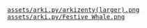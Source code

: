 <pre>
<a href="https://raw.githubusercontent.com/arkizenty/assets/master/arki.py/arkizenty(larger).png">assets/arki.py/arkizenty(larger).png</a>
<a href="https://raw.githubusercontent.com/arkizenty/assets/master/arki.py/Festive%20Whale.png">assets/arki.py/Festive Whale.png</a>
</pre>

<meta content="arkizenty's assets" property="og:title">
<meta content="assets for arkizenty's projects" property="og:description">
<meta content="arkizenty's assets" property="og:site_name">
<meta content='https://avatars2.githubusercontent.com/u/40907703?s=460&v=4' property='og:image'>
<link rel="shortcut icon" href="https://avatars2.githubusercontent.com/u/40907703?s=460&v=4">
